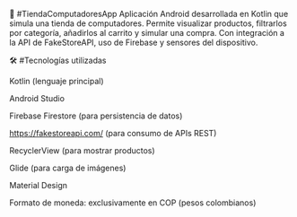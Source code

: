 📱 #TiendaComputadoresApp
Aplicación Android desarrollada en Kotlin que simula una tienda de computadores. Permite visualizar productos, filtrarlos por categoría, añadirlos al carrito y simular una compra. Con integración a la API de FakeStoreAPI, uso de Firebase y sensores del dispositivo.

🛠️ #Tecnologías utilizadas

Kotlin (lenguaje principal)

Android Studio

Firebase Firestore (para persistencia de datos)

https://fakestoreapi.com/ (para consumo de APIs REST)

RecyclerView (para mostrar productos)

Glide (para carga de imágenes)

Material Design

Formato de moneda: exclusivamente en COP (pesos colombianos)
